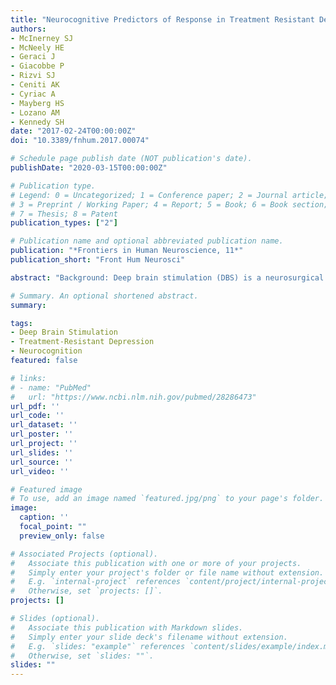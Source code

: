 ```yaml
---
title: "Neurocognitive Predictors of Response in Treatment Resistant Depression to Subcallosal Cingulate Gyrus Deep Brain Stimulation"
authors:
- McInerney SJ
- McNeely HE
- Geraci J
- Giacobbe P
- Rizvi SJ
- Ceniti AK
- Cyriac A
- Mayberg HS
- Lozano AM
- Kennedy SH
date: "2017-02-24T00:00:00Z"
doi: "10.3389/fnhum.2017.00074"

# Schedule page publish date (NOT publication's date).
publishDate: "2020-03-15T00:00:00Z"

# Publication type.
# Legend: 0 = Uncategorized; 1 = Conference paper; 2 = Journal article;
# 3 = Preprint / Working Paper; 4 = Report; 5 = Book; 6 = Book section;
# 7 = Thesis; 8 = Patent
publication_types: ["2"]

# Publication name and optional abbreviated publication name.
publication: "*Frontiers in Human Neuroscience, 11*"
publication_short: "Front Hum Neurosci"

abstract: "Background: Deep brain stimulation (DBS) is a neurosurgical intervention with demonstrated effectiveness for treatment resistant depression (TRD), but longitudinal studies on the stability of cognitive parameters following treatment are limited. The objectives of this study are to (i) identify baseline cognitive predictors of treatment response to subcallosal cingulate gyrus (SCG) DBS for unipolar TRD and (ii) compare neurocognitive performance prior to and 12 months after DBS implantation. Methods: Twenty unipolar TRD patients received SCG DBS for 12 months. A standardized neuropsychological battery was used to assess a range of neurocognitive abilities at baseline and after 12 months. Severity of depression was evaluated using the 17 item Hamilton Rating Scale for Depression. Results: Finger Tap-Dominant Hand Test and total number of errors made on the Wisconsin Card Sorting Test predicted classification of patients as treatment responders or non-responders, and were independent of improvement in mood. Change in verbal fluency was the only neuropsychological test that correlated with change in mood from baseline to the follow up period. None of the neuropsychological measures displayed deterioration in cognitive functioning from baseline to repeat testing at 12 months. Limitations: This was an open label study with a small sample size which limits predictive analysis. Practice effects of the neuropsychological testing could explain the improvement from baseline to follow up on some tasks. Replication using a larger sample of subjects who received neuropsychological testing before and at least 12 months after DBS surgery is required. Conclusion: These preliminary results (i) suggest that psychomotor speed may be a useful baseline predictor of response to SCG DBS treatment and (ii) support previous suggestions that SCG DBS has no deleterious effects on cognition."

# Summary. An optional shortened abstract.
summary: 

tags:
- Deep Brain Stimulation
- Treatment-Resistant Depression
- Neurocognition
featured: false

# links:
# - name: "PubMed"
#   url: "https://www.ncbi.nlm.nih.gov/pubmed/28286473"
url_pdf: ''
url_code: ''
url_dataset: ''
url_poster: ''
url_project: ''
url_slides: ''
url_source: ''
url_video: ''

# Featured image
# To use, add an image named `featured.jpg/png` to your page's folder. 
image:
  caption: ''
  focal_point: ""
  preview_only: false

# Associated Projects (optional).
#   Associate this publication with one or more of your projects.
#   Simply enter your project's folder or file name without extension.
#   E.g. `internal-project` references `content/project/internal-project/index.md`.
#   Otherwise, set `projects: []`.
projects: []

# Slides (optional).
#   Associate this publication with Markdown slides.
#   Simply enter your slide deck's filename without extension.
#   E.g. `slides: "example"` references `content/slides/example/index.md`.
#   Otherwise, set `slides: ""`.
slides: ""
---
```

